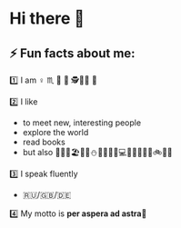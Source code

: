 # Hi there 👋

## ⚡ Fun facts about me:

:one: I am :female_sign: :scorpius: :dancer: :princess: :detective:👩‍💻 :owl:

:two: I like 
- to meet new, interesting people
- explore the world
- read books
- but also :dog:🌈🌞🏖️🌊:mount_fuji::snowman::it::wine_glass::beer:💻🎹:notes::nail_care:💃🥾🚲🎳🌆 

:three: I speak fluently 
- :ru:/:uk:/:de: 

:four: My motto is <strong> per aspera ad astra💫 <strong>

<!--
**frau_juna/frau_juna** is a ✨ _special_ ✨ repository because its `README.md` (this file) appears on your GitHub profile.



